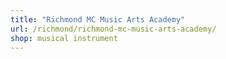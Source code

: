 ```yaml
---
title: "Richmond MC Music Arts Academy"
url: /richmond/richmond-mc-music-arts-academy/
shop: musical instrument
---
```

